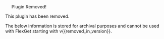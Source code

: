 <div class="alert alert-danger" role="alert"><span class="fa-lg glyphicon glyphicon-remove-circle"></span>&nbsp;&nbsp;&nbsp;&nbsp; <span class="fa-lg">Plugin Removed!</span>
</div>

This plugin has been removed.

The below information is stored for archival purposes and cannot be used with FlexGet starting with v{{removed_in_version}}.